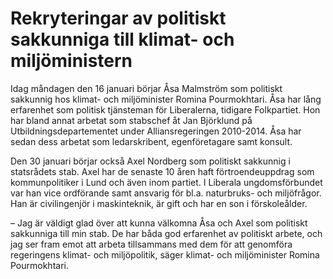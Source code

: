 # Rekryteringar av politiskt sakkunniga till klimat- och miljöministern

Idag måndagen den 16 januari börjar Åsa Malmström som politiskt sakkunnig hos klimat\- och miljöminister Romina Pourmokhtari. Åsa har lång erfarenhet som politisk tjänsteman för Liberalerna, tidigare Folkpartiet. Hon har bland annat arbetat som stabschef åt Jan Björklund på Utbildningsdepartementet under Alliansregeringen 2010\-2014\. Åsa har sedan dess arbetat som ledarskribent, egenföretagare samt konsult.

Den 30 januari börjar också Axel Nordberg som politiskt sakkunnig i statsrådets stab. Axel har de senaste 10 åren haft förtroendeuppdrag som kommunpolitiker i Lund och även inom partiet. I Liberala ungdomsförbundet var han vice ordförande samt ansvarig för bl.a. naturbruks\- och miljöfrågor. Han är civilingenjör i maskinteknik, är gift och har en son i förskoleålder.

– Jag är väldigt glad över att kunna välkomna Åsa och Axel som politiskt sakkunniga till min stab. De har båda god erfarenhet av politiskt arbete, och jag ser fram emot att arbeta tillsammans med dem för att genomföra regeringens klimat\- och miljöpolitik, säger klimat\- och miljöminister Romina Pourmokhtari.
